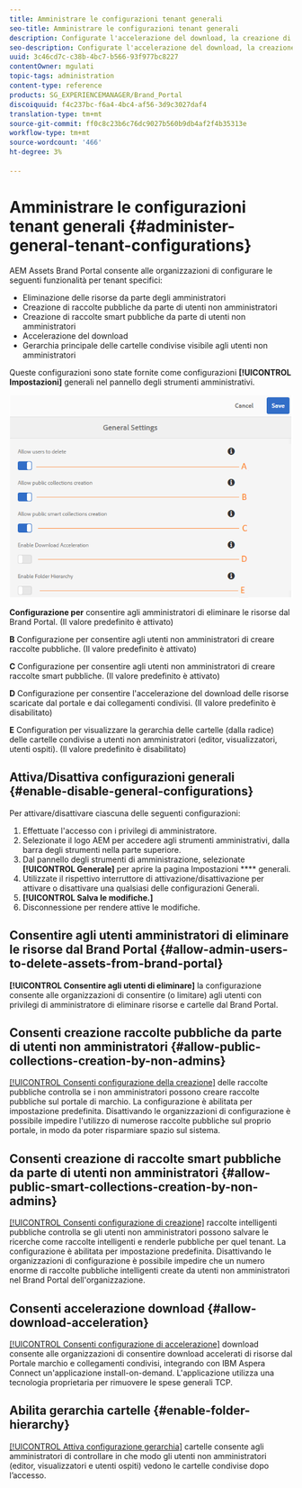 ```yaml
---
title: Amministrare le configurazioni tenant generali
seo-title: Amministrare le configurazioni tenant generali
description: Configurate l'accelerazione del download, la creazione di [!UICONTROL raccolte] smart pubbliche, la creazione di [!UICONTROL raccolte] pubbliche e abilitate gli utenti amministratori a eliminare le risorse sui tenant.
seo-description: Configurate l'accelerazione del download, la creazione di [!UICONTROL raccolte] smart pubbliche, la creazione di [!UICONTROL raccolte] pubbliche e abilitate gli utenti amministratori a eliminare le risorse sui tenant.
uuid: 3c46cd7c-c38b-4bc7-b566-93f977bc8227
contentOwner: mgulati
topic-tags: administration
content-type: reference
products: SG_EXPERIENCEMANAGER/Brand_Portal
discoiquuid: f4c237bc-f6a4-4bc4-af56-3d9c3027daf4
translation-type: tm+mt
source-git-commit: ff0c8c23b6c76dc9027b560b9db4af2f4b35313e
workflow-type: tm+mt
source-wordcount: '466'
ht-degree: 3%

---
```



# Amministrare le configurazioni tenant generali {#administer-general-tenant-configurations}

AEM Assets Brand Portal consente alle organizzazioni di configurare le seguenti funzionalità per tenant specifici:

* Eliminazione delle risorse da parte degli amministratori
* Creazione di raccolte pubbliche da parte di utenti non amministratori
* Creazione di raccolte smart pubbliche da parte di utenti non amministratori
* Accelerazione del download
* Gerarchia principale delle cartelle condivise visibile agli utenti non amministratori

Queste configurazioni sono state fornite come configurazioni **[!UICONTROL Impostazioni]** generali nel pannello degli strumenti amministrativi.

![](assets/general-configs.png)

**Configurazione per** consentire agli amministratori di eliminare le risorse dal Brand Portal. (Il valore predefinito è attivato)

**B** Configurazione per consentire agli utenti non amministratori di creare raccolte pubbliche. (Il valore predefinito è attivato)

**C** Configurazione per consentire agli utenti non amministratori di creare raccolte smart pubbliche. (Il valore predefinito è attivato)

**D** Configurazione per consentire l&#39;accelerazione del download delle risorse scaricate dal portale e dai collegamenti condivisi. (Il valore predefinito è disabilitato)

**E** Configuration per visualizzare la gerarchia delle cartelle (dalla radice) delle cartelle condivise a utenti non amministratori (editor, visualizzatori, utenti ospiti). (Il valore predefinito è disabilitato)

## Attiva/Disattiva configurazioni generali {#enable-disable-general-configurations}

Per attivare/disattivare ciascuna delle seguenti configurazioni:

1. Effettuate l&#39;accesso con i privilegi di amministratore.
1. Selezionate il logo AEM per accedere agli strumenti amministrativi, dalla barra degli strumenti nella parte superiore.
1. Dal pannello degli strumenti di amministrazione, selezionate **[!UICONTROL Generale]** per aprire la pagina Impostazioni **** generali.
1. Utilizzate il rispettivo interruttore di attivazione/disattivazione per attivare o disattivare una qualsiasi delle configurazioni Generali.
1. **[!UICONTROL Salva le modifiche.]**
1. Disconnessione per rendere attive le modifiche.

## Consentire agli utenti amministratori di eliminare le risorse dal Brand Portal {#allow-admin-users-to-delete-assets-from-brand-portal}

**[!UICONTROL Consentire agli utenti di eliminare]** la configurazione consente alle organizzazioni di consentire (o limitare) agli utenti con privilegi di amministratore di eliminare risorse e cartelle dal Brand Portal.

## Consenti creazione raccolte pubbliche da parte di utenti non amministratori {#allow-public-collections-creation-by-non-admins}

[[!UICONTROL Consenti configurazione della creazione]](../using/brand-portal-share-collection.md#main-pars-text-1915052376) delle raccolte pubbliche controlla se i non amministratori possono creare raccolte pubbliche sul portale di marchio. La configurazione è abilitata per impostazione predefinita. Disattivando le organizzazioni di configurazione è possibile impedire l&#39;utilizzo di numerose raccolte pubbliche sul proprio portale, in modo da poter risparmiare spazio sul sistema.

## Consenti creazione di raccolte smart pubbliche da parte di utenti non amministratori {#allow-public-smart-collections-creation-by-non-admins}

[[!UICONTROL Consenti configurazione di creazione]](../using/brand-portal-searching.md#main-pars-header-500620467) raccolte intelligenti pubbliche controlla se gli utenti non amministratori possono salvare le ricerche come raccolte intelligenti e renderle pubbliche per quel tenant. La configurazione è abilitata per impostazione predefinita. Disattivando le organizzazioni di configurazione è possibile impedire che un numero enorme di raccolte pubbliche intelligenti create da utenti non amministratori nel Brand Portal dell&#39;organizzazione.

## Consenti accelerazione download {#allow-download-acceleration}

[[!UICONTROL Consenti configurazione di accelerazione]](../using/accelerated-download.md) download consente alle organizzazioni di consentire download accelerati di risorse dal Portale marchio e collegamenti condivisi, integrando con IBM Aspera Connect un&#39;applicazione install-on-demand. L&#39;applicazione utilizza una tecnologia proprietaria per rimuovere le spese generali TCP.

## Abilita gerarchia cartelle {#enable-folder-hierarchy}

[[!UICONTROL Attiva configurazione gerarchia]](../using/brand-portal-sharing-folders.md#non-admin-user-access-to-shared-folders) cartelle consente agli amministratori di controllare in che modo gli utenti non amministratori (editor, visualizzatori e utenti ospiti) vedono le cartelle condivise dopo l’accesso.
